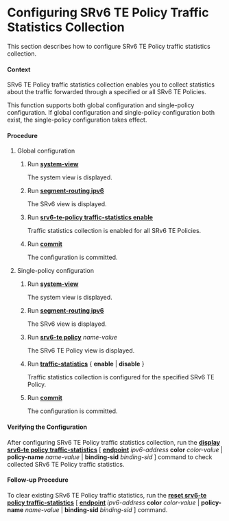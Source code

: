 Configuring SRv6 TE Policy Traffic Statistics Collection
========================================================

This section describes how to configure SRv6 TE Policy traffic statistics collection.

#### Context

SRv6 TE Policy traffic statistics collection enables you to collect statistics about the traffic forwarded through a specified or all SRv6 TE Policies.

This function supports both global configuration and single-policy configuration. If global configuration and single-policy configuration both exist, the single-policy configuration takes effect.


#### Procedure

1. Global configuration
   1. Run [**system-view**](cmdqueryname=system-view)
      
      
      
      The system view is displayed.
   2. Run [**segment-routing ipv6**](cmdqueryname=segment-routing+ipv6)
      
      
      
      The SRv6 view is displayed.
   3. Run [**srv6-te-policy traffic-statistics enable**](cmdqueryname=srv6-te-policy+traffic-statistics+enable)
      
      
      
      Traffic statistics collection is enabled for all SRv6 TE Policies.
   4. Run [**commit**](cmdqueryname=commit)
      
      
      
      The configuration is committed.
2. Single-policy configuration
   1. Run [**system-view**](cmdqueryname=system-view)
      
      
      
      The system view is displayed.
   2. Run [**segment-routing ipv6**](cmdqueryname=segment-routing+ipv6)
      
      
      
      The SRv6 view is displayed.
   3. Run [**srv6-te policy**](cmdqueryname=srv6-te+policy) *name-value*
      
      
      
      The SRv6 TE Policy view is displayed.
   4. Run [**traffic-statistics**](cmdqueryname=traffic-statistics) { **enable** | **disable** }
      
      
      
      Traffic statistics collection is configured for the specified SRv6 TE Policy.
   5. Run [**commit**](cmdqueryname=commit)
      
      
      
      The configuration is committed.

#### Verifying the Configuration

After configuring SRv6 TE Policy traffic statistics collection, run the [**display srv6-te policy traffic-statistics**](cmdqueryname=display+srv6-te+policy+traffic-statistics) [ [**endpoint**](cmdqueryname=endpoint) *ipv6-address* **color** *color-value* | **policy-name** *name-value* | **binding-sid** *binding-sid* ] command to check collected SRv6 TE Policy traffic statistics.


#### Follow-up Procedure

To clear existing SRv6 TE Policy traffic statistics, run the [**reset srv6-te policy traffic-statistics**](cmdqueryname=reset+srv6-te+policy+traffic-statistics) [ [**endpoint**](cmdqueryname=endpoint) *ipv6-address* **color** *color-value* | **policy-name** *name-value* | **binding-sid** *binding-sid* ] command.